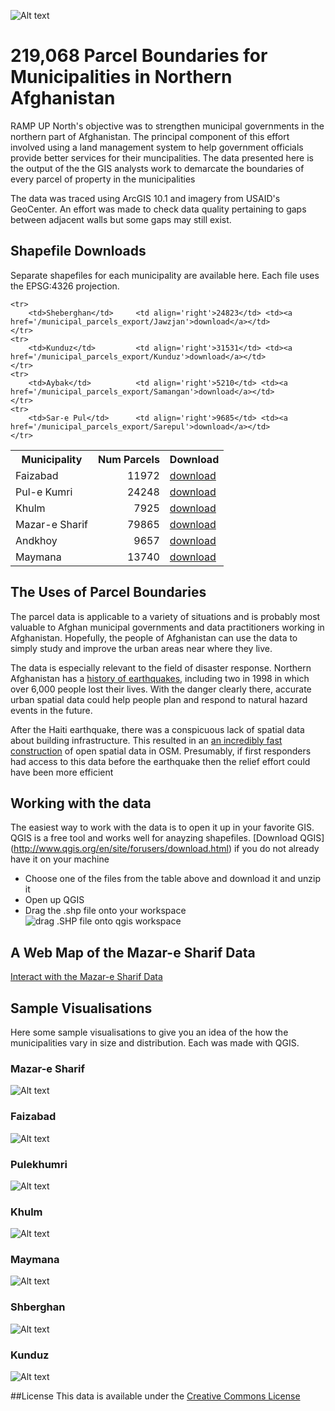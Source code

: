 
![Alt text](Mazar_image_2.png)
# 219,068 Parcel Boundaries for Municipalities in Northern Afghanistan

RAMP UP North's objective was to strengthen municipal governments in the northern part of Afghanistan.
The principal component of this effort involved using a land management system to help government officials  provide better services for their muncipalities.
The data presented here is the output of the the GIS analysts work to demarcate the boundaries of every parcel of property in the municipalities

The data was traced using ArcGIS 10.1 and imagery from USAID's GeoCenter. An effort was made to check data quality pertaining to gaps between adjacent walls but some gaps may still exist.  

## Shapefile Downloads 
Separate shapefiles for each municipality are available here. Each file uses the EPSG:4326 projection.

<table>
	<tr><th>Municipality</th>	<th align='right'>Num Parcels</th>  <th align='right'>Download</th> </tr>
    <tr>
        <td>Faizabad</td> 		<td align='right'>11972</td> <td>
        <a href='/municipal_parcels_export/Badakshan'>download</a></td>
    </tr>
    <tr>
        <td>Pul-e Kumri</td> 	<td align='right'>24248</td> <td><a 	href='/municipal_parcels_export/Baghlan'>download</a></td>
    </tr>
    <tr>
        <td>Khulm</td> 			<td align='right'>7925</td> <td><a 	href='/municipal_parcels_export/Balkh'>download</a></td>
    </tr>
    <tr>
        <td>Mazar-e Sharif</td>	<td align='right'>79865</td> <td><a 	href='/municipal_parcels_export/Balkh'>download</a></td>
    </tr>
    <tr>
        <td>Andkhoy</td> 		<td align='right'>9657</td> <td><a 	href='/municipal_parcels_export/Faryab'>download</a></td>
    </tr>
    <tr>
        <td>Maymana</td> 		<td align='right'>13740</td> <td><a 	href='/municipal_parcels_export/Faryab'>download</a></td>
    </tr>
    
    <tr>
        <td>Sheberghan</td> 	<td align='right'>24823</td> <td><a 	href='/municipal_parcels_export/Jawzjan'>download</a></td>
    </tr>
    <tr>
        <td>Kunduz</td> 		<td align='right'>31531</td> <td><a 	href='/municipal_parcels_export/Kunduz'>download</a></td>
    </tr>
    <tr>
        <td>Aybak</td> 			<td align='right'>5210</td> <td><a 	href='/municipal_parcels_export/Samangan'>download</a></td>
    </tr>
    <tr>
        <td>Sar-e Pul</td> 		<td align='right'>9685</td> <td><a 	href='/municipal_parcels_export/Sarepul'>download</a></td>
    </tr>
</table>

 

## The Uses of Parcel Boundaries
The parcel data is applicable to a variety of situations and is probably most valuable to Afghan municipal governments and data practitioners working in Afghanistan. Hopefully, the people of Afghanistan can use the data to simply study and improve the urban areas near where they live.

The data is especially relevant to the field of disaster response. Northern Afghanistan has a [history of earthquakes](http://earthquake.usgs.gov/earthquakes/world/historical_country.php#afghanistan), including two in 1998 in which over 6,000 people lost their lives. With the danger clearly there, accurate urban spatial data could help people plan and respond to natural hazard events in the future.   

After the Haiti earthquake, there was a conspicuous lack of spatial data about building infrastructure. This resulted in an [an incredibly fast construction](http://vimeo.com/9182869) of open spatial data in OSM. Presumably, if first responders had access to this data before the earthquake then the relief effort could have been more efficient

## Working with the data
The easiest way to work with the data is to open it up in your favorite GIS. QGIS is a free tool and works well for anayzing shapefiles. [Download QGIS] (http://www.qgis.org/en/site/forusers/download.html) if you do not already have it on your machine

* Choose one of the files from the table above and download it and unzip it
* Open up QGIS
* Drag the .shp file onto your workspace
![drag .SHP file onto qgis workspace](dragqgis.png)


## A Web Map of the Mazar-e Sharif Data
[Interact with the Mazar-e Sharif Data](http://deriggi.github.io/RUNorthArcPy/mazar/mazar.html)


## Sample Visualisations
Here some sample visualisations to give you an idea of the how the municipalities vary in size and distribution. Each was made with QGIS.

### Mazar-e Sharif
![Alt text](mazar_parcels.png)

### Faizabad
![Alt text](faizabad_parcels.png)

### Pulekhumri 
![Alt text](pulekhumri_parcels.png)

### Khulm
![Alt text](khulm_parcels.png)

### Maymana
![Alt text](maymana_parcels.png)

### Shberghan
![Alt text](shberghan_parcels.png)

### Kunduz
![Alt text](kunduz_parcels.png)

##License
This data is available under the [Creative Commons License](http://creativecommons.org/licenses/by-nc/3.0/)



